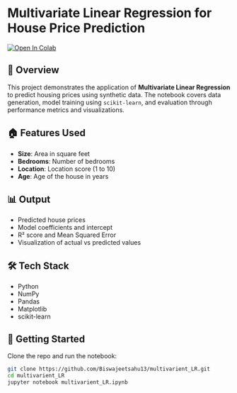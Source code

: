 # Multivariate Linear Regression for House Price Prediction

[![Open In Colab](https://colab.research.google.com/assets/colab-badge.svg)](https://colab.research.google.com/github/Biswajeetsahu13/multivarient_LR/blob/main/multivarient_LR.ipynb)

## 📌 Overview
This project demonstrates the application of **Multivariate Linear Regression** to predict housing prices using synthetic data. The notebook covers data generation, model training using `scikit-learn`, and evaluation through performance metrics and visualizations.

## 🏠 Features Used
- **Size**: Area in square feet
- **Bedrooms**: Number of bedrooms
- **Location**: Location score (1 to 10)
- **Age**: Age of the house in years

## 📊 Output
- Predicted house prices
- Model coefficients and intercept
- R² score and Mean Squared Error
- Visualization of actual vs predicted values

## 🛠️ Tech Stack
- Python
- NumPy
- Pandas
- Matplotlib
- scikit-learn

## 🚀 Getting Started
Clone the repo and run the notebook:
```bash
git clone https://github.com/Biswajeetsahu13/multivarient_LR.git
cd multivarient_LR
jupyter notebook multivarient_LR.ipynb
